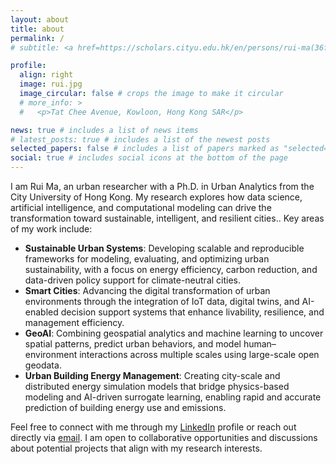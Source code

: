 ```yaml
---
layout: about
title: about
permalink: /
# subtitle: <a href=https://scholars.cityu.edu.hk/en/persons/rui-ma(36f41f38-b914-405b-b5d7-a85246c57403).html>PhD, City University of Hong Kong</a>

profile:
  align: right
  image: rui.jpg
  image_circular: false # crops the image to make it circular
  # more_info: >
  #   <p>Tat Chee Avenue, Kowloon, Hong Kong SAR</p>

news: true # includes a list of news items
# latest_posts: true # includes a list of the newest posts
selected_papers: false # includes a list of papers marked as "selected={true}"
social: true # includes social icons at the bottom of the page
---
```


<!-- Rui’s primary research focuses on the joint simulation and modeling of building energy consumption, urban microclimate dynamics, and energy management at the city scale. Rui’s interests also involve urban morphology, building reconstruction, semantic city 3D models, and digital twins. -->

I am Rui Ma, an urban researcher with a Ph.D. in Urban Analytics from the City University of Hong Kong. My research explores how data science, artificial intelligence, and computational modeling can drive the transformation toward sustainable, intelligent, and resilient cities.. Key areas of my work include:
<!-- <big>**Research Focus**</big> -->

* **Sustainable Urban Systems**: Developing scalable and reproducible frameworks for modeling, evaluating, and optimizing urban sustainability, with a focus on energy efficiency, carbon reduction, and data-driven policy support for climate-neutral cities.
* **Smart Cities**: Advancing the digital transformation of urban environments through the integration of IoT data, digital twins, and AI-enabled decision support systems that enhance livability, resilience, and management efficiency.
* **GeoAI**: Combining geospatial analytics and machine learning to uncover spatial patterns, predict urban behaviors, and model human–environment interactions across multiple scales using large-scale open geodata.
* **Urban Building Energy Management**: Creating city-scale and distributed energy simulation models that bridge physics-based modeling and AI-driven surrogate learning, enabling rapid and accurate prediction of building energy use and emissions.

<!-- <big>**Get in Touch**</big> -->

Feel free to connect with me through my [LinkedIn](https://www.linkedin.com/in/ruirzma) profile or reach out directly via [email](mailto:rui.rz.ma@gmail.com). I am open to collaborative opportunities and discussions about potential projects that align with my research interests.
